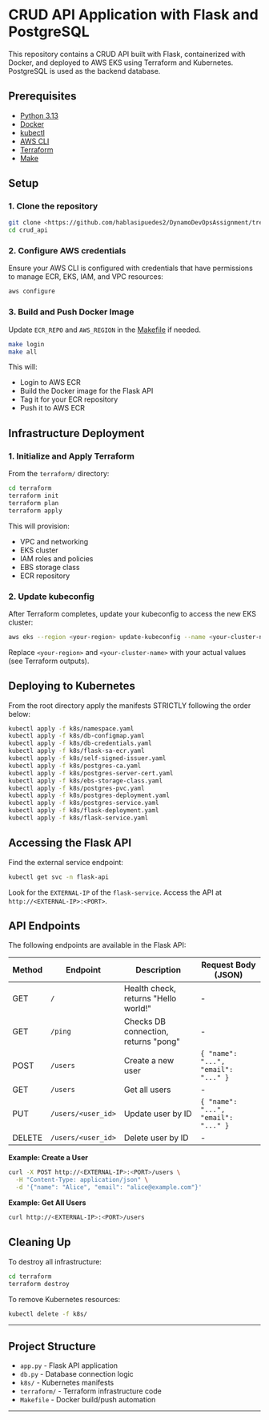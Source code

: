 # CRUD API Application with Flask and PostgreSQL

This repository contains a CRUD API built with Flask, containerized with Docker, and deployed to AWS EKS using Terraform and Kubernetes. PostgreSQL is used as the backend database.

## Prerequisites

- [Python 3.13](https://www.python.org/downloads/release/python-3130/)
- [Docker](https://docs.docker.com/get-docker/)
- [kubectl](https://kubernetes.io/docs/tasks/tools/)
- [AWS CLI](https://docs.aws.amazon.com/cli/latest/userguide/getting-started-install.html)
- [Terraform](https://developer.hashicorp.com/terraform/install)
- [Make](https://www.gnu.org/software/make/)

## Setup

### 1. Clone the repository

```sh
git clone <https://github.com/hablasipuedes2/DynamoDevOpsAssignment/tree/main/crud_api>
cd crud_api
```

### 2. Configure AWS credentials

Ensure your AWS CLI is configured with credentials that have permissions to manage ECR, EKS, IAM, and VPC resources:

```sh
aws configure
```

### 3. Build and Push Docker Image

Update `ECR_REPO` and `AWS_REGION` in the [Makefile](Makefile) if needed.

```sh
make login
make all
```

This will:
- Login to AWS ECR
- Build the Docker image for the Flask API
- Tag it for your ECR repository
- Push it to AWS ECR

## Infrastructure Deployment

### 1. Initialize and Apply Terraform

From the `terraform/` directory:

```sh
cd terraform
terraform init
terraform plan
terraform apply
```

This will provision:
- VPC and networking
- EKS cluster
- IAM roles and policies
- EBS storage class
- ECR repository

### 2. Update kubeconfig

After Terraform completes, update your kubeconfig to access the new EKS cluster:

```sh
aws eks --region <your-region> update-kubeconfig --name <your-cluster-name>
```

Replace `<your-region>` and `<your-cluster-name>` with your actual values (see Terraform outputs).

## Deploying to Kubernetes

From the root directory apply the manifests STRICTLY following the order below:

```sh
kubectl apply -f k8s/namespace.yaml
kubectl apply -f k8s/db-configmap.yaml
kubectl apply -f k8s/db-credentials.yaml
kubectl apply -f k8s/flask-sa-ecr.yaml
kubectl apply -f k8s/self-signed-issuer.yaml
kubectl apply -f k8s/postgres-ca.yaml
kubectl apply -f k8s/postgres-server-cert.yaml
kubectl apply -f k8s/ebs-storage-class.yaml
kubectl apply -f k8s/postgres-pvc.yaml
kubectl apply -f k8s/postgres-deployment.yaml
kubectl apply -f k8s/postgres-service.yaml
kubectl apply -f k8s/flask-deployment.yaml
kubectl apply -f k8s/flask-service.yaml
```

## Accessing the Flask API

Find the external service endpoint:

```sh
kubectl get svc -n flask-api
```

Look for the `EXTERNAL-IP` of the `flask-service`. Access the API at `http://<EXTERNAL-IP>:<PORT>`.

## API Endpoints

The following endpoints are available in the Flask API:

| Method | Endpoint             | Description                    | Request Body (JSON)         |
|--------|----------------------|--------------------------------|-----------------------------|
| GET    | `/`                  | Health check, returns "Hello world!" | -                   |
| GET    | `/ping`              | Checks DB connection, returns "pong" | -                   |
| POST   | `/users`             | Create a new user              | `{ "name": "...", "email": "..." }` |
| GET    | `/users`             | Get all users                  | -                           |
| PUT    | `/users/<user_id>`   | Update user by ID              | `{ "name": "...", "email": "..." }` |
| DELETE | `/users/<user_id>`   | Delete user by ID              | -                           |

**Example: Create a User**

```sh
curl -X POST http://<EXTERNAL-IP>:<PORT>/users \
  -H "Content-Type: application/json" \
  -d '{"name": "Alice", "email": "alice@example.com"}'
```

**Example: Get All Users**

```sh
curl http://<EXTERNAL-IP>:<PORT>/users
```

## Cleaning Up

To destroy all infrastructure:

```sh
cd terraform
terraform destroy
```

To remove Kubernetes resources:

```sh
kubectl delete -f k8s/
```

---

## Project Structure

- `app.py` - Flask API application
- `db.py` - Database connection logic
- `k8s/` - Kubernetes manifests
- `terraform/` - Terraform infrastructure code
- `Makefile` - Docker build/push automation

---

